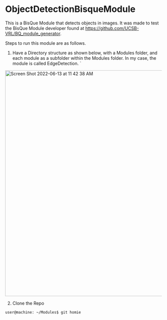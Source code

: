 # ObjectDetectionBisqueModule
This is a BisQue Module that detects objects in images. 
It was made to test the BisQue Module developer found at https://github.com/UCSB-VRL/BQ_module_generator. 

Steps to run this module are as follows. 

1. Have a Directory structure as shown below, with a Modules folder, and each module as a subfolder within the Modules folder. In my case, the module is called EdgeDetection. 
`
<img width="726" alt="Screen Shot 2022-06-13 at 11 42 38 AM" src="https://user-images.githubusercontent.com/42392910/173422763-b0806d29-2b28-4a59-b37d-c2c7f6fede4f.png">

2. Clone the Repo 
```console 
user@machine: ~/Modules$ git homie
```
